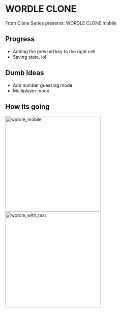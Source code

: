 # WORDLE CLONE
From Clone Series presents: WORDLE CLONE mobile 

## Progress
* Adding the pressed key to the right cell
* Saving state, lol

## Dumb Ideas
* Add number guessing mode
* Multiplayer mode

## How its going
<p align="left">
    <img src="https://i.imgur.com/DDo9KDF.jpg" alt="wordle_mobile" height= "300px" />
    <img src="https://i.imgur.com/Cv3TILq.png" 
    alt="wordle_with_text" height="300px" />
</p>
